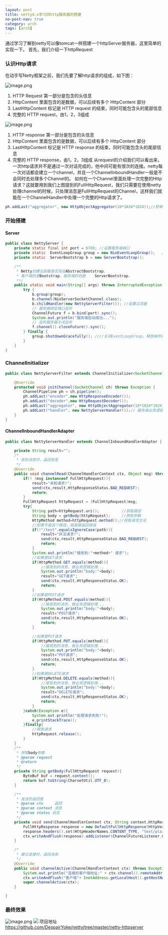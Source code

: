 ```yaml
---
layout: post
title: netty4.x学习四http服务器的搭建
no-post-nav: true
category: arch
tags: [arch]
---
```


通过学习了解到netty可以像tomcat一样搭建一个httpServer服务器，这里简单的实现一下。
首先，我们介绍一下httpRequest
### 认识Http请求

在动手写Netty框架之前，我们先要了解http请求的组成，如下图：

![image.png](https://upload-images.jianshu.io/upload_images/15204062-49ee4ed2281e90d5.png?imageMogr2/auto-orient/strip%7CimageView2/2/w/1240)
1.  HTTP Request 第一部分是包含的头信息
2.  HttpContent 里面包含的是数据，可以后续有多个 HttpContent 部分
3.  LastHttpContent 标记是 HTTP request 的结束，同时可能包含头的尾部信息
4.  完整的 HTTP request，由1，2，3组成

![image.png](https://upload-images.jianshu.io/upload_images/15204062-eca9b401a086ca4d.png?imageMogr2/auto-orient/strip%7CimageView2/2/w/1240)
1.  HTTP response 第一部分是包含的头信息
2.  HttpContent 里面包含的是数据，可以后续有多个 HttpContent 部分
3.  LastHttpContent 标记是 HTTP response 的结束，同时可能包含头的尾部信息
4.  完整的 HTTP response，由1，2，3组成
从request的介绍我们可以看出来，一次http请求并不是通过一次对话完成的，他中间可能有很次的连接。netty每一次对话都会建立一个channel，并且一个ChannelInboundHandler一般是不会同时去处理多个Channel的。
如何在一个Channel里面处理一次完整的Http请求？这就要用到我们上图提到的FullHttpRequest，我们只需要在使用netty处理channel的时候，只处理消息是FullHttpRequest的Channel，这样我们就能在一个ChannelHandler中处理一个完整的Http请求了。
```java
ph.addLast("aggregator", new HttpObjectAggregator(10*1024*1024));//把单个http请求转为FullHttpReuest或FullHttpResponse
```
### 开始搭建
#### Server
```java
public class NettyServer {
    private static final int port = 6789; //设置服务端端口
    private static  EventLoopGroup group = new NioEventLoopGroup();   // 通过nio方式来接收连接和处理连接
    private static  ServerBootstrap b = new ServerBootstrap();

    /**
     * Netty创建全部都是实现自AbstractBootstrap。
     * 客户端的是Bootstrap，服务端的则是    ServerBootstrap。
     **/
    public static void main(String[] args) throws InterruptedException {
        try {
            b.group(group);
            b.channel(NioServerSocketChannel.class);
            b.childHandler(new NettyServerFilter()); //设置过滤器
            // 服务器绑定端口监听
            ChannelFuture f = b.bind(port).sync();
            System.out.println("服务端启动成功...");
            // 监听服务器关闭监听
            f.channel().closeFuture().sync();
        } finally {
            group.shutdownGracefully(); ////关闭EventLoopGroup，释放掉所有资源包括创建的线程
        }
    }
}
```
### ChannelInitializer
```java
public class NettyServerFilter extends ChannelInitializer<SocketChannel> {

    @Override
    protected void initChannel(SocketChannel ch) throws Exception {
        ChannelPipeline ph = ch.pipeline();
        ph.addLast("encoder",new HttpResponseEncoder());
        ph.addLast("decoder",new HttpRequestDecoder());
        ph.addLast("aggregator", new HttpObjectAggregator(10*1024*1024));//把单个http请求转为FullHttpReuest或FullHttpResponse
        ph.addLast("handler", new NettyServerHandler());// 服务端业务逻辑
    }
}
```
#### ChannelInboundHandlerAdapter
```java
public class NettyServerHandler extends ChannelInboundHandlerAdapter {

    private String result="";
    /*
     * 收到消息时，返回信息
     */
    @Override
    public void channelRead(ChannelHandlerContext ctx, Object msg) throws Exception {
        if(! (msg instanceof FullHttpRequest)){
            result="未知请求!";
            send(ctx,result,HttpResponseStatus.BAD_REQUEST);
            return;
        }
        FullHttpRequest httpRequest = (FullHttpRequest)msg;
        try{
            String path=httpRequest.uri();          //获取路径
            String body = getBody(httpRequest);     //获取参数
            HttpMethod method=httpRequest.method();//获取请求方法
            //如果不是这个路径，就直接返回错误
            if(!"/test".equalsIgnoreCase(path)){
                result="非法请求!";
                send(ctx,result,HttpResponseStatus.BAD_REQUEST);
                return;
            }
            System.out.println("接收到:"+method+" 请求");
            //如果是GET请求
            if(HttpMethod.GET.equals(method)){
                //接受到的消息，做业务逻辑处理...
                System.out.println("body:"+body);
                result="GET请求";
                send(ctx,result,HttpResponseStatus.OK);
                return;
            }
            //如果是POST请求
            if(HttpMethod.POST.equals(method)){
                //接受到的消息，做业务逻辑处理...
                System.out.println("body:"+body);
                result="POST请求";
                send(ctx,result,HttpResponseStatus.OK);
                return;
            }

            //如果是PUT请求
            if(HttpMethod.PUT.equals(method)){
                //接受到的消息，做业务逻辑处理...
                System.out.println("body:"+body);
                result="PUT请求";
                send(ctx,result,HttpResponseStatus.OK);
                return;
            }
            //如果是DELETE请求
            if(HttpMethod.DELETE.equals(method)){
                //接受到的消息，做业务逻辑处理...
                System.out.println("body:"+body);
                result="DELETE请求";
                send(ctx,result,HttpResponseStatus.OK);
                return;
            }
        }catch(Exception e){
            System.out.println("处理请求失败!");
            e.printStackTrace();
        }finally{
            //释放请求
            httpRequest.release();
        }
    }
    /**
     * 获取body参数
     * @param request
     * @return
     */
    private String getBody(FullHttpRequest request){
        ByteBuf buf = request.content();
        return buf.toString(CharsetUtil.UTF_8);
    }

    /**
     * 发送的返回值
     * @param ctx     返回
     * @param context 消息
     * @param status 状态
     */
    private void send(ChannelHandlerContext ctx, String context,HttpResponseStatus status) {
        FullHttpResponse response = new DefaultFullHttpResponse(HttpVersion.HTTP_1_1, status, Unpooled.copiedBuffer(context, CharsetUtil.UTF_8));
        response.headers().set(HttpHeaderNames.CONTENT_TYPE, "text/plain; charset=UTF-8");
        ctx.writeAndFlush(response).addListener(ChannelFutureListener.CLOSE);
    }

    /*
     * 建立连接时，返回消息
     */
    @Override
    public void channelActive(ChannelHandlerContext ctx) throws Exception {
        System.out.println("连接的客户端地址:" + ctx.channel().remoteAddress());
        ctx.writeAndFlush("客户端"+ InetAddress.getLocalHost().getHostName() + "成功与服务端建立连接！ ");
        super.channelActive(ctx);
    }

}
```
### 最终效果
![image.png](https://upload-images.jianshu.io/upload_images/15204062-6fb77133ff87187e.png?imageMogr2/auto-orient/strip%7CimageView2/2/w/1240)
![](https://upload-images.jianshu.io/upload_images/15204062-bd38ea70ef79d50b.png?imageMogr2/auto-orient/strip%7CimageView2/2/w/1240)
项目地址 https://github.com/DespairYoke/netty/tree/master/netty-httpserver
